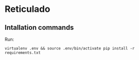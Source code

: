 # Reticulado

## Intallation commands

Run:

```
virtualenv .env && source .env/bin/activate pip install -r requirements.txt

```
